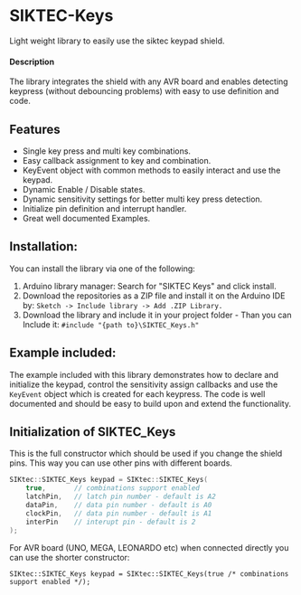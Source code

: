 # SIKTEC-Keys
Light weight library to easily use the siktec keypad shield.

#### Description
The library integrates the shield with any AVR board and enables detecting keypress (without debouncing problems) with easy to use definition and code.

## Features
- Single key press and multi key combinations.
- Easy callback assignment to key and combination.
- KeyEvent object with common methods to easily interact and use the keypad.
- Dynamic Enable / Disable states.
- Dynamic sensitivity settings for better multi key press detection.
- Initialize pin definition and interrupt handler.
- Great well documented Examples.

## Installation:
You can install the library via one of the following:
1. Arduino library manager: Search for "SIKTEC Keys" and click install.
2. Download the repositories as a ZIP file and install it on the Arduino IDE by:
	`Sketch -> Include library -> Add .ZIP Library.`
3. Download the library and include it in your project folder - Than you can Include it:
	`#include "{path to}\SIKTEC_Keys.h"`

## Example included:
The example included with this library demonstrates how to declare and initialize the keypad, control the sensitivity assign callbacks and use the `KeyEvent` object which is created for each keypress.
The code is well documented and should be easy to build upon and extend the functionality. 


## Initialization of SIKTEC_Keys
This is the full constructor which should be used if you change the shield pins. This way you can
use other pins with different boards.
```cpp
SIKtec::SIKTEC_Keys keypad = SIKtec::SIKTEC_Keys(
	true,       // combinations support enabled
	latchPin,   // latch pin number - default is A2
	dataPin,    // data pin number - default is A0
	clockPin,   // data pin number - default is A1
	interPin    // interupt pin - default is 2
);
```
For AVR board (UNO, MEGA, LEONARDO etc) when connected directly you can use the shorter constructor:
```c_cpp
SIKtec::SIKTEC_Keys keypad = SIKtec::SIKTEC_Keys(true /* combinations support enabled */);
```